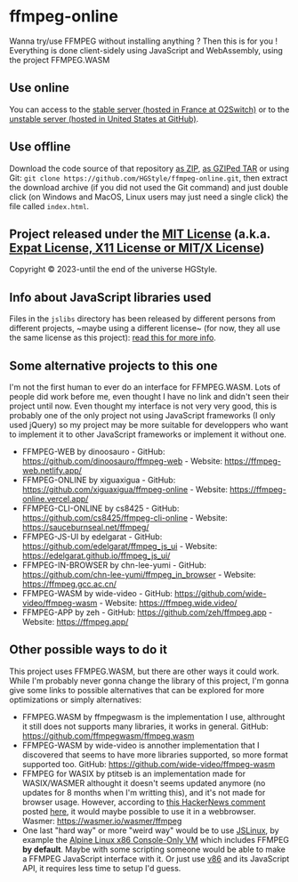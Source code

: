 # ffmpeg-online
Wanna try/use FFMPEG without installing anything ? Then this is for you ! Everything is done client-sidely using JavaScript and WebAssembly, using the project FFMPEG.WASM

## Use online

You can access to the [stable server (hosted in France at O2Switch)](https://ffmpeg-online.hgstyle.fr/) or to the [unstable server (hosted in United States at GitHub)](https://hgstyle.github.io/ffmpeg-online/).

## Use offline

Download the code source of that repository [as ZIP](https://github.com/HGStyle/ffmpeg-online/archive/refs/heads/main.zip), [as GZIPed TAR](https://github.com/HGStyle/ffmpeg-online/archive/refs/heads/main.tar.gz) or using Git: `git clone https://github.com/HGStyle/ffmpeg-online.git`, then extract the download archive (if you did not used the Git command) and just double click (on Windows and MacOS, Linux users may just need a single click) the file called `index.html`.

## Project released under the [MIT License](https://hgstyle.mit-license.org/2023) (a.k.a. [Expat License, X11 License or MIT/X License](https://en.wikipedia.org/wiki/MIT_License#Ambiguity_and_variants))

Copyright © 2023-until the end of the universe HGStyle.

## Info about JavaScript libraries used

Files in the `jslibs` directory has been released by different persons from different projects, ~maybe using a different license~ (for now, they all use the same license as this project): [read this for more info](https://github.com/HGStyle/ffmpeg-online/blob/main/jslibs/README.MD).

## Some alternative projects to this one

I'm not the first human to ever do an interface for FFMPEG.WASM. Lots of people did work before me, even thought I have no link and didn't seen their project until now.
Even thought my interface is not very very good, this is probably one of the only project not using JavaScript frameworks (I only used jQuery) so my project may be more
suitable for developpers who want to implement it to other JavaScript frameworks or implement it without one.
- FFMPEG-WEB by dinoosauro - GitHub: https://github.com/dinoosauro/ffmpeg-web - Website: https://ffmpeg-web.netlify.app/
- FFMPEG-ONLINE by xiguaxigua - GitHub: https://github.com/xiguaxigua/ffmpeg-online - Website: https://ffmpeg-online.vercel.app/
- FFMPEG-CLI-ONLINE by cs8425 - GitHub: https://github.com/cs8425/ffmpeg-cli-online - Website: https://sauceburnseal.net/ffmpeg/
- FFMPEG-JS-UI by edelgarat - GitHub: https://github.com/edelgarat/ffmpeg_js_ui - Website: https://edelgarat.github.io/ffmpeg_js_ui/
- FFMPEG-IN-BROWSER by chn-lee-yumi - GitHub: https://github.com/chn-lee-yumi/ffmpeg_in_browser - Website: https://ffmpeg.gcc.ac.cn/
- FFMPEG-WASM by wide-video - GitHub: https://github.com/wide-video/ffmpeg-wasm - Website: https://ffmpeg.wide.video/
- FFMPEG-APP by zeh - GitHub: https://github.com/zeh/ffmpeg.app - Website: https://ffmpeg.app/

## Other possible ways to do it

This project uses FFMPEG.WASM, but there are other ways it could work. While I'm probably never gonna change the library of this project, I'm gonna give some links to possible alternatives that
can be explored for more optimizations or simply alternatives:
- FFMPEG.WASM by ffmpegwasm is the implementation I use, althrought it still does not supports many libraries, it works in general. GitHub: https://github.com/ffmpegwasm/ffmpeg.wasm
- FFMPEG-WASM by wide-video is annother implementation that I discovered that seems to have more libraries supported, so more format supported too. GitHub: https://github.com/wide-video/ffmpeg-wasm
- FFMPEG for WASIX by ptitseb is an implementation made for WASIX/WASMER althought it doesn't seems updated anymore (no updates for 8 months when I'm writting this), and it's not made for
  browser usage. However, according to [this HackerNews comment](https://news.ycombinator.com/item?id=37892961) posted [here](https://news.ycombinator.com/item?id=37891518), it would maybe possible to use it in a webbrowser. Wasmer: https://wasmer.io/wasmer/ffmpeg
- One last "hard way" or more "weird way" would be to use [JSLinux](https://bellard.org/jslinux/), by example the [Alpine Linux x86 Console-Only VM](https://bellard.org/jslinux/vm.html?url=alpine-x86.cfg&mem=192) which includes FFMPEG **by default**. Maybe with some scripting someone would be able to make a FFMPEG JavaScript interface with it. Or just use [v86](https://github.com/copy/v86) and its JavaScript API, it requires less time to setup I'd guess.
